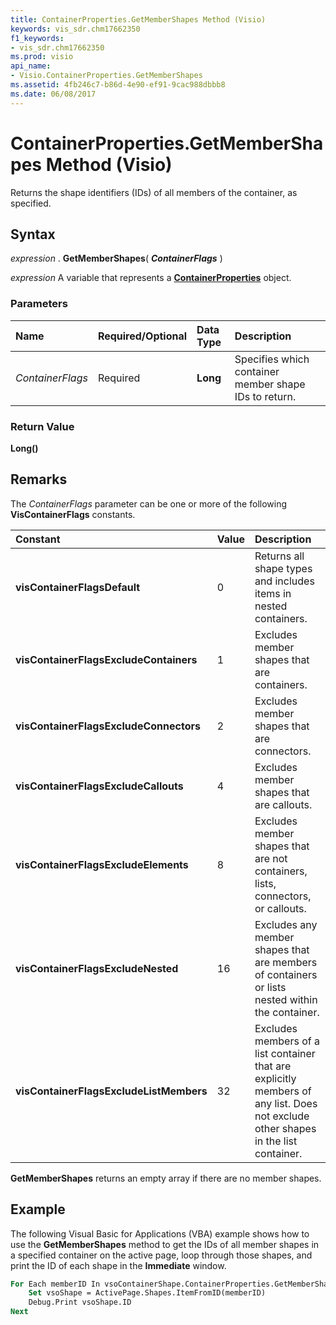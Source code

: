 ```yaml
---
title: ContainerProperties.GetMemberShapes Method (Visio)
keywords: vis_sdr.chm17662350
f1_keywords:
- vis_sdr.chm17662350
ms.prod: visio
api_name:
- Visio.ContainerProperties.GetMemberShapes
ms.assetid: 4fb246c7-b86d-4e90-ef91-9cac988dbbb8
ms.date: 06/08/2017
---
```



# ContainerProperties.GetMemberShapes Method (Visio)

Returns the shape identifiers (IDs) of all members of the container, as specified.


## Syntax

 _expression_ . **GetMemberShapes**( **_ContainerFlags_** )

 _expression_ A variable that represents a **[ContainerProperties](Visio.ContainerProperties.md)** object.


### Parameters



|**Name**|**Required/Optional**|**Data Type**|**Description**|
|:-----|:-----|:-----|:-----|
| _ContainerFlags_|Required| **Long**|Specifies which container member shape IDs to return.|

### Return Value

 **Long()**


## Remarks

The _ContainerFlags_ parameter can be one or more of the following **VisContainerFlags** constants.



|**Constant**|**Value**|**Description**|
|:-----|:-----|:-----|
| **visContainerFlagsDefault**|0|Returns all shape types and includes items in nested containers.|
| **visContainerFlagsExcludeContainers**|1|Excludes member shapes that are containers.|
| **visContainerFlagsExcludeConnectors**|2|Excludes member shapes that are connectors.|
| **visContainerFlagsExcludeCallouts**|4|Excludes member shapes that are callouts.|
| **visContainerFlagsExcludeElements**|8|Excludes member shapes that are not containers, lists, connectors, or callouts.|
| **visContainerFlagsExcludeNested**|16|Excludes any member shapes that are members of containers or lists nested within the container.|
| **visContainerFlagsExcludeListMembers**|32|Excludes members of a list container that are explicitly members of any list. Does not exclude other shapes in the list container.|
 **GetMemberShapes** returns an empty array if there are no member shapes.


## Example

The following Visual Basic for Applications (VBA) example shows how to use the  **GetMemberShapes** method to get the IDs of all member shapes in a specified container on the active page, loop through those shapes, and print the ID of each shape in the **Immediate** window.


```vb
For Each memberID In vsoContainerShape.ContainerProperties.GetMemberShapes(visContainerFlagsDefault) 
    Set vsoShape = ActivePage.Shapes.ItemFromID(memberID) 
    Debug.Print vsoShape.ID
Next
```


